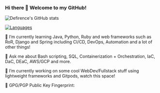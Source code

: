 ### Hi there 👋 Welcome to my GitHub!

![Defirence's GitHub stats](https://github-readme-stats.vercel.app/api?username=defirence&show_icons=true&theme=dark)

[![Languages](https://github-readme-stats.vercel.app/api/top-langs/?username=defirence&layout=compact&theme=dark)](https://github.com/anuraghazra/github-readme-stats)

🌱 I’m currently learning Java, Python, Ruby and web frameworks such as RoR, Django and Spring including CI/CD, DevOps, Automation and a lot of other things!

💬 Ask me about Bash scripting, SQL, Containerization + Orchestration, IaC, DaC, DEaC, AWS/GCP and more.

🔭 I’m currently working on some cool WebDev/Fullstack stuff using lightweight frameworks and Gitpods, watch this space!

🔑 GPG/PGP Public Key Fingerprint: 
